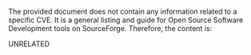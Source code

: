 The provided document does not contain any information related to a specific CVE. It is a general listing and guide for Open Source Software Development tools on SourceForge. Therefore, the content is:

UNRELATED